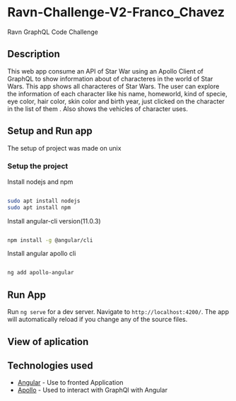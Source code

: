 # Ravn-Challenge-V2-Franco_Chavez
Ravn GraphQL Code Challenge

## Description

This web app consume an API of Star War using an Apollo Client of GraphQL to show information about of characteres in the world of Star Wars. 
This app shows all characteres of Star Wars. The user can explore the information of each character like his name, homeworld, kind of specie, eye color, hair color, skin color and birth year, just clicked on the character in the list of them . Also shows the vehicles of character uses.

## Setup and Run app
The setup of project was made on unix 
### Setup the project 

Install nodejs and npm 
``` bash 

sudo apt install nodejs
sudo apt install npm

```
Install angular-cli version(11.0.3) 

``` bash

npm install -g @angular/cli 

```

Install angular apollo cli

``` bash

ng add apollo-angular

```
## Run App

Run `ng serve` for a dev server. Navigate to `http://localhost:4200/`. The app will automatically reload if you change any of the source files.

## View of aplication

## Technologies used
* [Angular](https://angular.io/) - Use to fronted Application
* [Apollo](https://www.apollographql.com/docs/angular/) - Used to interact with GraphQl with Angular



